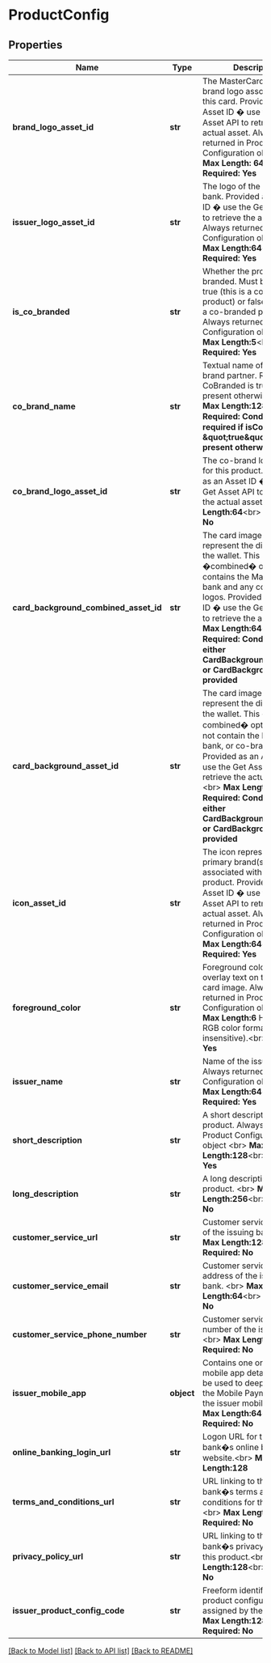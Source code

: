 # ProductConfig

## Properties
Name | Type | Description | Notes
------------ | ------------- | ------------- | -------------
**brand_logo_asset_id** | **str** | The MasterCard or Maestro brand logo associated with this card. Provided as an Asset ID � use the Get Asset API to retrieve the actual asset. Always returned in Product Configuration object &lt;br&gt;    __Max Length: 64__&lt;br&gt; __Required: Yes__  | [optional] 
**issuer_logo_asset_id** | **str** | The logo of the issuing bank. Provided as an Asset ID � use the Get Asset API to retrieve the actual asset. Always returned in Product Configuration object &lt;br&gt;     __Max Length:64__&lt;br&gt; __Required: Yes__  | [optional] 
**is_co_branded** | **str** | Whether the product is co-branded. Must be either true (this is a co-branded product) or false (this is not a co-branded product). Always returned in Product Configuration object &lt;br&gt;    __Max Length:5__&lt;br&gt; __Required: Yes__  | [optional] 
**co_brand_name** | **str** | Textual name of the co-brand partner. Required if CoBranded is true, not present otherwise.  &lt;br&gt;   __Max Length:128__&lt;br&gt; __Required: Conditional � required if isCoBranded &#x3D; \&quot;true\&quot;. Not present otherwise__  | [optional] 
**co_brand_logo_asset_id** | **str** | The co-brand logo (if any) for this product. Provided as an Asset ID � use the Get Asset API to retrieve the actual asset. &lt;br&gt;   __Max Length:64__&lt;br&gt; __Required: No__  | [optional] 
**card_background_combined_asset_id** | **str** | The card image used to represent the digital card in the wallet. This �combined� option contains the MasterCard, bank and any co- brand logos.  Provided as an Asset ID � use the Get Asset API to retrieve the actual asset.     __Max Length:64__&lt;br&gt; __Required: Conditional � either CardBackgroundCombined or CardBackground will be provided__  | [optional] 
**card_background_asset_id** | **str** | The card image used to represent the digital card in the wallet. This �non-combined� option does not contain the MasterCard, bank, or co-brand logos. Provided as an Asset ID � use the Get Asset API to retrieve the actual asset. &lt;br&gt;     __Max Length:64__&lt;br&gt; __Required: Conditional � either CardBackgroundCombined or CardBackground will be provided__  | [optional] 
**icon_asset_id** | **str** | The icon representing the primary brand(s) associated with this product. Provided as an Asset ID � use the Get Asset API to retrieve the actual asset. Always returned in Product Configuration object&lt;br&gt;    __Max Length:64__&lt;br&gt; __Required: Yes__  | [optional] 
**foreground_color** | **str** | Foreground color, used to overlay text on top of the card image. Always returned in Product Configuration object&lt;br&gt;    __Max Length:6__ Hexadecimal RGB color format (case-insensitive).&lt;br&gt; __Required: Yes__  | [optional] 
**issuer_name** | **str** | Name of the issuing bank. Always returned in Product Configuration object &lt;br&gt;    __Max Length:64__&lt;br&gt; __Required: Yes__  | [optional] 
**short_description** | **str** | A short description for this product. Always returned in Product Configuration object  &lt;br&gt;   __Max Length:128__&lt;br&gt; __Required: Yes__  | [optional] 
**long_description** | **str** | A long description for this product.  &lt;br&gt;   __Max Length:256__&lt;br&gt; __Required: No__  | [optional] 
**customer_service_url** | **str** | Customer service website of the issuing bank. &lt;br&gt;    __Max Length:128__&lt;br&gt; __Required: No__  | [optional] 
**customer_service_email** | **str** | Customer service email address of the issuing bank. &lt;br&gt;    __Max Length:64__&lt;br&gt; __Required: No__  | [optional] 
**customer_service_phone_number** | **str** | Customer service phone number of the issuing bank. &lt;br&gt;    __Max Length:64__&lt;br&gt; __Required: No__  | [optional] 
**issuer_mobile_app** | **object** | Contains one or more mobile app details that may be used to deep link from the Mobile Payment App to the issuer mobile app. &lt;br&gt;    __Max Length:64__&lt;br&gt; __Required: No__  | [optional] 
**online_banking_login_url** | **str** | Logon URL for the issuing bank�s online banking website.&lt;br&gt;     __Max Length:128__  | [optional] 
**terms_and_conditions_url** | **str** | URL linking to the issuing bank�s terms and conditions for this product.&lt;br&gt;     __Max Length:128__&lt;br&gt; __Required: No__  | [optional] 
**privacy_policy_url** | **str** | URL linking to the issuing bank�s privacy policy for this product.&lt;br&gt;     __Max Length:128__&lt;br&gt; __Required: No__  | [optional] 
**issuer_product_config_code** | **str** | Freeform identifier for this product configuration as assigned by the issuer.&lt;br&gt;     __Max Length:128__&lt;br&gt; __Required: No__  | [optional] 

[[Back to Model list]](../README.md#documentation-for-models) [[Back to API list]](../README.md#documentation-for-api-endpoints) [[Back to README]](../README.md)


